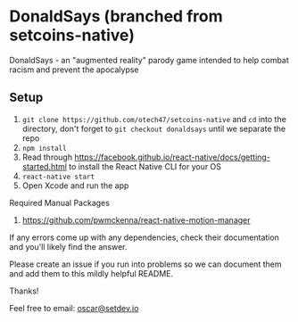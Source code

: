 # DonaldSays (branched from setcoins-native)
DonaldSays - an "augmented reality" parody game intended to help combat racism and prevent the apocalypse

## Setup
1. `git clone https://github.com/otech47/setcoins-native` and `cd` into the directory, don't forget to `git checkout donaldsays` until we separate the repo
2. `npm install`
3. Read through https://facebook.github.io/react-native/docs/getting-started.html to install the React Native CLI for your OS
4. `react-native start`
5. Open Xcode and run the app

Required Manual Packages
1. https://github.com/pwmckenna/react-native-motion-manager

If any errors come up with any dependencies, check their documentation and you'll likely find the answer.

Please create an issue if you run into problems so we can document them and add them to this mildly helpful README.

Thanks!

Feel free to email: oscar@setdev.io
